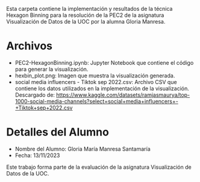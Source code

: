 Esta carpeta contiene la implementación y resultados de la técnica Hexagon Binning para la resolución de la PEC2 de la asignatura Visualización de Datos de la UOC por la alumna Gloria Manresa.

# Archivos
- PEC2-HexagonBinning.ipynb: Jupyter Notebook que contiene el código para generar la visualización.
- hexbin_plot.png: Imagen que muestra la visualización generada.
- social media influencers - Tiktok sep 2022.csv: Archivo CSV que contiene los datos utilizados en la implementación de la visualización. Descargado de: https://www.kaggle.com/datasets/ramjasmaurya/top-1000-social-media-channels?select=social+media+influencers+-+Tiktok+sep+2022.csv

# Detalles del Alumno
- Nombre del Alumno: Gloria María Manresa Santamaría
- Fecha: 13/11/2023

Este trabajo forma parte de la evaluación de la asignatura Visualización de Datos de la UOC.
